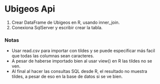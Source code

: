 # Ubigeos Api
1. Crear DataFrame de Ubigeos en R, usando inner_join.
2. Conexiona SqlServer y escribir crear la tabla.

### Notas
* Usar read.csv para importar con tildes y se puede especificar más facil que todas las columnas sean caracteres.
* A pesar de haberse importado bien al usar view() en R las tildes no se ven.
* Al final al hacer las consultas SQL desde R, el resultado no muestra tildes, a pesar de eso en la base de datos si se ve bien.